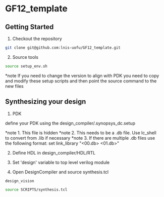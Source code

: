 # GF12_template

## Getting Started

1. Checkout the repository
```sh
git clone git@github.com:lnis-uofu/GF12_template.git
```
2. Source tools
```sh
source setup_env.sh
```
*note  If you need to change the version to align with PDK you need to copy and modify these setup scripts and then point the source command to the new files

## Synthesizing your design

1. PDK

define your PDK using the design_compiler/.synopsys_dc.setup
 
 *note 1. This file is hidden
 *note 2. This needs to be a .db file. Use lc_shell to convert from .lib if necessary
 *note 3. If there are multiple .db files use the following format: 
        set link_library "<00.db> <01.db>"

2. Define HDL in design_compiler/HDL/RTL

3. Set 'design' variable to top level verilog module

4. Open DesignCompiler and source synthesis.tcl
```sh
design_vision
```
```sh
source SCRIPTS/synthesis.tcl
```
